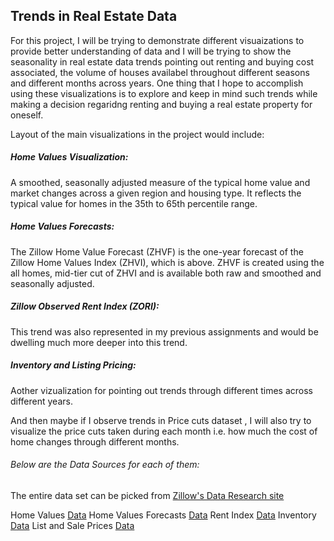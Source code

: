 ## Trends in Real Estate Data

For this project, I will be trying to demonstrate different visuaizations to provide better understanding of data and I will be trying to show the seasonality in real estate data trends
pointing out renting and buying cost associated, the volume of houses availabel throughout different seasons and different months across years. One thing that I hope to accomplish using 
these visualizations is to explore and keep in mind such trends while making a decision regaridng renting and buying a real estate property for oneself.

Layout of the main visualizations in the project would include:

##### Home Values Visualization: 
A smoothed, seasonally adjusted measure of the typical home value and market changes across a given region and housing type. It reflects the typical value for homes in the 35th to 65th percentile range.

##### Home Values Forecasts: 
The Zillow Home Value Forecast (ZHVF) is the one-year forecast of the Zillow Home Values Index (ZHVI), which is above. ZHVF is created using the all homes, mid-tier cut of ZHVI and is available both 
raw and smoothed and seasonally adjusted.

##### Zillow Observed Rent Index (ZORI): 
This trend was also represented in my previous assignments and would be dwelling much more deeper into this trend.

##### Inventory and Listing Pricing:
Aother vizualization for pointing out trends through different times across different years.

And then maybe if I observe trends in Price cuts dataset , I will also try to visualize the price cuts taken during each month i.e. how much the cost of home changes through different
months.

###### Below are the Data Sources for each of them:

The entire data set can be picked from [Zillow's Data Research site](https://www.zillow.com/research/data/)

Home Values [Data](https://files.zillowstatic.com/research/public_csvs/zhvi/Metro_zhvi_uc_sfrcondo_tier_0.33_0.67_sm_sa_month.csv?t=1636998208)
Home Values Forecasts [Data](https://files.zillowstatic.com/research/public_csvs/zhvf/zhvf_uc_sfrcondo_tier_0.33_0.67_sm_sa_month.csv?t=1636998208)
Rent Index [Data](https://files.zillowstatic.com/research/public_csvs/zori/Metro_ZORI_AllHomesPlusMultifamily_SSA.csv?t=1636998208)
Inventory [Data](https://files.zillowstatic.com/research/public_csvs/invt_fs/Metro_invt_fs_uc_sfrcondo_sm_month.csv?t=1636998208)
List and Sale Prices [Data](https://files.zillowstatic.com/research/public_csvs/mlp/Metro_mlp_uc_sfrcondo_sm_month.csv?t=1636998208)
